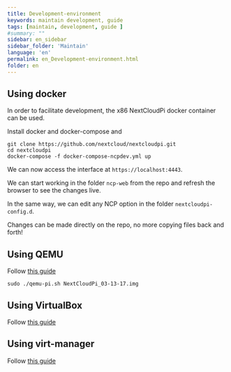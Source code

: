 ```yaml
---
title: Development-environment
keywords: maintain development, guide
tags: [maintain, development, guide ]
#summary: ""
sidebar: en_sidebar
sidebar_folder: 'Maintain'
language: 'en'
permalink: en_Development-environment.html
folder: en
---
```


## Using docker

In order to facilitate development, the x86 NextCloudPi docker container can be used.

Install docker and docker-compose and

```
git clone https://github.com/nextcloud/nextcloudpi.git
cd nextcloudpi
docker-compose -f docker-compose-ncpdev.yml up
```

We can now access the interface at `https://localhost:4443`.

We can start working in the folder `ncp-web` from the repo and refresh the browser to see the changes live.

In the same way, we can edit any NCP option in the folder `nextcloudpi-config.d`.

Changes can be made directly on the repo, no more copying files back and forth!

## Using QEMU

Follow [this guide](https://ownyourbits.com/2017/02/06/raspbian-on-qemu-with-network-access/)

```
sudo ./qemu-pi.sh NextCloudPi_03-13-17.img
```

## Using VirtualBox

Follow [this guide](https://ownyourbits.com/2018/10/25/introducing-the-nextcloudpi-vm/)

## Using virt-manager

Follow [this guide](https://ownyourbits.com/2018/10/25/introducing-the-nextcloudpi-vm/)
